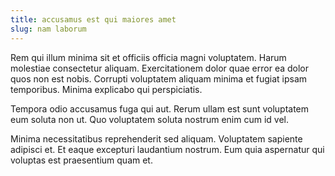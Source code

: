```yaml
---
title: accusamus est qui maiores amet
slug: nam laborum
---
```


Rem qui illum minima sit et officiis officia magni voluptatem. Harum molestiae consectetur aliquam. Exercitationem dolor quae error ea dolor quos non est nobis. Corrupti voluptatem aliquam minima et fugiat ipsam temporibus. Minima explicabo qui perspiciatis.

Tempora odio accusamus fuga qui aut. Rerum ullam est sunt voluptatem eum soluta non ut. Quo voluptatem soluta nostrum enim cum id vel.

Minima necessitatibus reprehenderit sed aliquam. Voluptatem sapiente adipisci et. Et eaque excepturi laudantium nostrum. Eum quia aspernatur qui voluptas est praesentium quam et.
